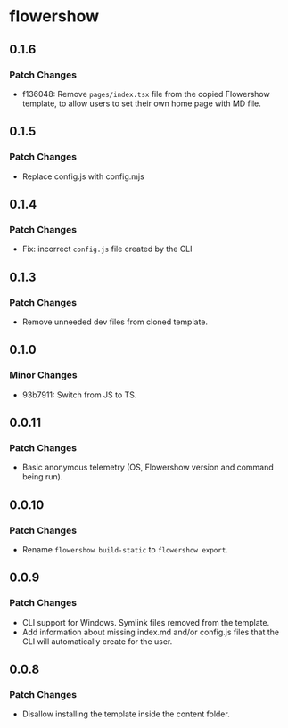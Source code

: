 # flowershow

## 0.1.6

### Patch Changes

- f136048: Remove `pages/index.tsx` file from the copied Flowershow template, to allow users to set their own home page with MD file.

## 0.1.5

### Patch Changes

- Replace config.js with config.mjs

## 0.1.4

### Patch Changes

- Fix: incorrect `config.js` file created by the CLI

## 0.1.3

### Patch Changes

- Remove unneeded dev files from cloned template.

## 0.1.0

### Minor Changes

- 93b7911: Switch from JS to TS.

## 0.0.11

### Patch Changes

- Basic anonymous telemetry (OS, Flowershow version and command being run).

## 0.0.10

### Patch Changes

- Rename `flowershow build-static` to `flowershow export`.

## 0.0.9

### Patch Changes

- CLI support for Windows. Symlink files removed from the template.
- Add information about missing index.md and/or config.js files that the CLI will automatically create for the user.

## 0.0.8

### Patch Changes

- Disallow installing the template inside the content folder.
